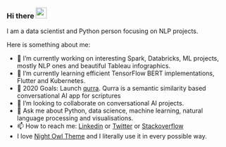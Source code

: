 ### Hi there <img src="https://media.giphy.com/media/hvRJCLFzcasrR4ia7z/giphy.gif" width="25px">

I am a data scientist and Python person focusing on NLP projects. 

Here is something about me:

- 🔭 I’m currently working on interesting Spark, Databricks, ML projects, mostly NLP ones and beautiful Tableau infographics.
- 🌱 I’m currently learning efficient TensorFlow BERT implementations, Flutter and Kubernetes.
- 🥅 2020 Goals: Launch [qurra](https://www.qurra.app). Qurra is a semantic similarity based conversational AI app for scriptures
- 👯 I’m looking to collaborate on conversational AI projects.
- 💬 Ask me about Python, data science, machine learning, natural language processing and visualisations.
- 📫 How to reach me: [Linkedin](https://www.linkedin.com/in/atilla-guzel/) or [Twitter](https://twitter.com/atillaguzel) or [Stackoverflow](https://stackoverflow.com/users/11147295/nimbous)
- I love [Night Owl Theme](https://github.com/sdras/night-owl-vscode-theme) and I literally use it in every possible way.
